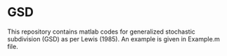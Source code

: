 # GSD

This repository contains matlab codes for generalized stochastic subdivision (GSD) as per Lewis (1985).
An example is given in Example.m file.
